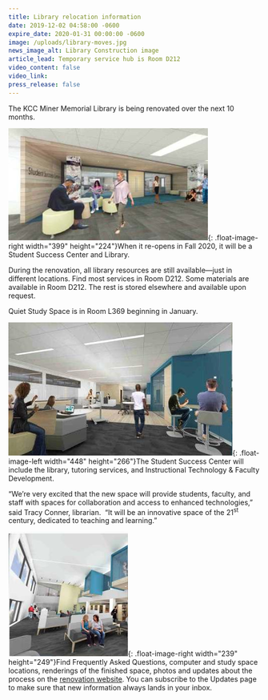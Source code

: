 ```yaml
---
title: Library relocation information
date: 2019-12-02 04:58:00 -0600
expire_date: 2020-01-31 00:00:00 -0600
image: /uploads/library-moves.jpg
news_image_alt: Library Construction image
article_lead: Temporary service hub is Room D212
video_content: false
video_link:
press_release: false
---
```


The KCC Miner Memorial Library is being renovated over the next 10 months.

![](/uploads/rendering4-2.jpg){: .float-image-right width="399" height="224"}When it re-opens in Fall 2020, it will be a Student Success Center and Library.

During the renovation, all library resources are still available—just in different locations. Find most services in Room D212. Some materials are available in Room D212. The rest is stored elsewhere and available upon request.

Quiet Study Space is in Room L369 beginning in January.

![](/uploads/rendering5.jpg){: .float-image-left width="448" height="266"}The Student Success Center will include the library, tutoring services, and Instructional Technology & Faculty Development.

“We’re very excited that the new space will provide students, faculty, and staff with spaces for collaboration and access to enhanced technologies,” said Tracy Conner, librarian.&nbsp; “It will be an innovative space of the 21<sup>st</sup> century, dedicated to teaching and learning.”

![](/uploads/rendering6.jpg){: .float-image-right width="239" height="249"}Find Frequently Asked Questions, computer and study space locations, renderings of the finished space, photos and updates about the process on the [renovation website](https://kcc.libguides.com/renovation). You can subscribe to the Updates page to make sure that new information always lands in your inbox.